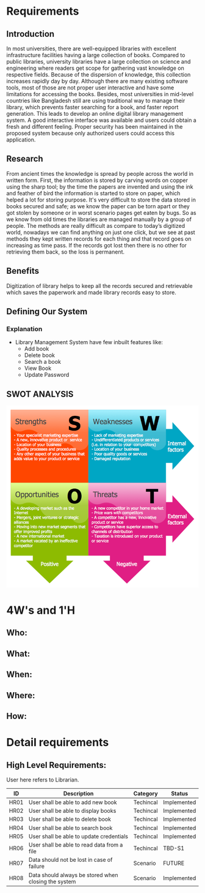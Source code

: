 # Requirements
## Introduction
In most universities, there are well-equipped libraries with excellent infrastructure facilities having a large collection of books. Compared to public libraries, university libraries have a large collection on science and engineering where readers get scope for gathering vast knowledge on respective fields. Because of the dispersion of knowledge, this collection increases rapidly day by day. Although there are many existing software tools, most of those are not proper user interactive and have some limitations for accessing the books. Besides, most universities in mid-level countries like Bangladesh still are using traditional way to manage their library, which prevents faster searching for a book, and faster report generation. This leads to develop an online digital library management system. A good interactive interface was available and users could obtain a fresh and different feeling. Proper security has been maintained in the proposed system because only authorized users could access this application.

## Research
From ancient times the knowledge is spread by people across the world in written form. First, the information is stored by carving words on copper using the sharp tool; by the time the papers are invented and using the ink and feather of bird the information is started to store on paper, which helped a lot for storing purpose. It's very difficult to store the data stored in books secured and safe; as we know the paper can be torn apart or they got stolen by someone or in worst scenario pages get eaten by bugs. So as we know from old times the libraries are managed manually by a group of people. The methods are really difficult as compare to today’s digitized world, nowadays we can find anything on just one click, but we see at past methods they kept written records for each thing and that record goes on increasing as time pass. If the records got lost then there is no other for retrieving them back, so the loss is permanent. 

## Benefits
Digitization of library helps to keep all the records secured and retrievable which saves the paperwork and made library records easy to store.



## Defining Our System

### Explanation
* Library Management System have few inbuilt features like:
    * Add book
    * Delete book
    * Search a book
    * View Book
    * Update Password


## SWOT ANALYSIS
![SWOT Analysis](https://github.com/Diptiman1999/LTTS_MiniProject_C/blob/master/1_Requirements/swot.png)

# 4W&#39;s and 1&#39;H

## Who:

## What:
## When:
## Where:
## How:


# Detail requirements
## High Level Requirements: 
User here refers to Librarian.

| ID | Description | Category | Status | 
| ----- | ----- | ------- | ---------|
| HR01 | User shall be able to add new book | Techincal | Implemented | 
| HR02 | User shall be able to display books | Techincal | Implemented |
| HR03 | User shall be able to delete book | Techincal | Implemented |
| HR04 | User shall be able to search book | Techincal | Implemented |
| HR05 | User shall be able to update credentials | Techincal | Implemented |
| HR06 | User shall be able to read data from a file | Techincal | TBD-S1 |
| HR07 | Data should not be lost in case of failure | Scenario | FUTURE |
| HR08 | Data should always be stored when closing the system | Scenario | Implemented |

